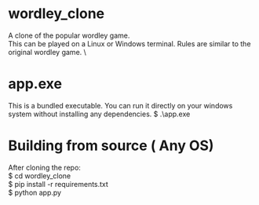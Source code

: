 # wordley_clone
A clone of the popular wordley game.\
This can be played on a Linux or Windows terminal.  Rules are similar to the original wordley game. \

# app.exe 
This is a bundled executable. You can run it directly on your windows system without installing any dependencies. 
$ .\app.exe 

# Building from source ( Any OS) 
After cloning the repo:\
$ cd wordley_clone \
$ pip install -r requirements.txt \
$ python app.py

